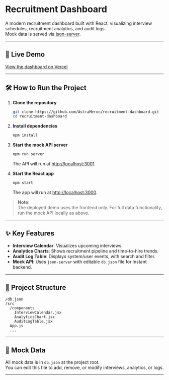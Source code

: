 # Recruitment Dashboard

A modern recruitment dashboard built with React, visualizing interview schedules, recruitment analytics, and audit logs.  
Mock data is served via [json-server](https://github.com/typicode/json-server).

---

## 🚀 Live Demo

[View the dashboard on Vercel](https://recruitment-dashboard-omega.vercel.app/)

---

## 🛠️ How to Run the Project

1. **Clone the repository**

   ```bash
   git clone https://github.com/AstraMeron/recruitment-dashboard.git
   cd recruitment-dashboard
   ```

2. **Install dependencies**

   ```bash
   npm install
   ```

3. **Start the mock API server**

   ```bash
   npm run server
   ```
   The API will run at [http://localhost:3001](http://localhost:3001).

4. **Start the React app**

   ```bash
   npm start
   ```
   The app will run at [http://localhost:3000](http://localhost:3000).

> **Note:**  
> The deployed demo uses the frontend only. For full data functionality, run the mock API locally as above.

---

## ✨ Key Features

- **Interview Calendar**: Visualizes upcoming interviews.
- **Analytics Charts**: Shows recruitment pipeline and time-to-hire trends.
- **Audit Log Table**: Displays system/user events, with search and filter.
- **Mock API**: Uses `json-server` with editable `db.json` file for instant backend.


---

## 📁 Project Structure

```
/db.json
/src
  /components
    InterviewCalendar.jsx
    AnalyticsChart.jsx
    AuditLogTable.jsx
  App.js
  ...
```

---

## 📝 Mock Data

All mock data is in `db.json` at the project root.  
You can edit this file to add, remove, or modify interviews, analytics, or logs.

---
